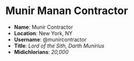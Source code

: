 # Munir Manan Contractor

* **Name**: Munir Contractor
* **Location**: New York, NY
* **Username**: @munircontractor
* **Title**: *Lord of the Sith, Darth Munirius*
* **Midichlorians**: *20,000*
